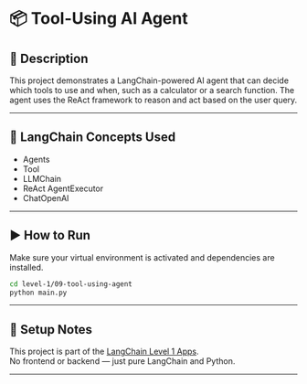 # 📦 Tool-Using AI Agent

## 📘 Description

This project demonstrates a LangChain-powered AI agent that can decide which tools to use and when, such as a calculator or a search function. The agent uses the ReAct framework to reason and act based on the user query.

---

## 🧠 LangChain Concepts Used

- Agents
- Tool
- LLMChain
- ReAct AgentExecutor
- ChatOpenAI

---

## ▶️ How to Run

Make sure your virtual environment is activated and dependencies are installed.

```bash
cd level-1/09-tool-using-agent
python main.py
```

---

## 🔧 Setup Notes

This project is part of the [LangChain Level 1 Apps](../../README.md).  
No frontend or backend — just pure LangChain and Python.

---
